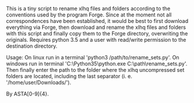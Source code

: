 This is a tiny script to rename xlhq files and folders according to the
conventions used by the program Forge.
Since at the moment not all correspondences have been established,
it would be best to first download
everything via Forge, then download and rename the xlhq files and
folders with this script and
finally copy them to the Forge directory, overwriting the originals.
Requires python 3.5 and a user with read/write permission to the
destination directory.

Usage:
On linux run in a terminal 'python3 /path/to/rename_sets.py'.
On windows run in terminal 'C:\Python35\python.exe C:\path\rename_sets.py'.
Then finally enter the path to the folder
where the xlhq uncompressed set folders are located,
including the last separator (i. e. '/home/user/Downloads/').

By ASTA[0-9]{4}.
